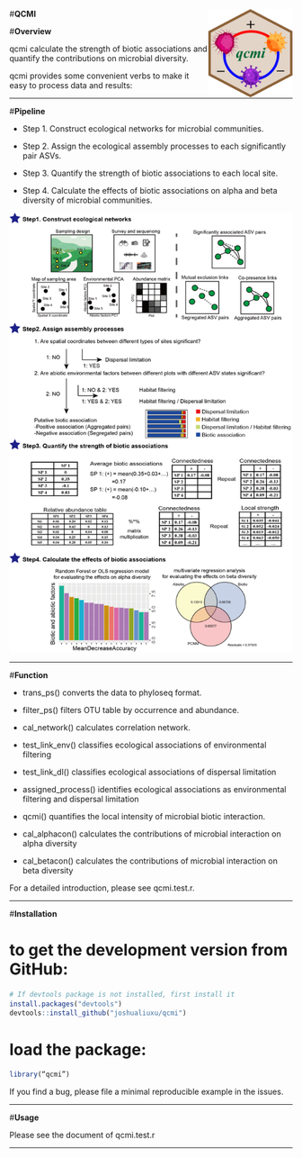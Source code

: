 #**QCMI** <a href="https://github.com/joshualiuxu/qcmi/blob/main/qcmi.test.r/"><img src="https://github.com/joshualiuxu/qcmi/blob/main/data/fig.jpg" width=150 align="right" ></a>


#**Overview**

qcmi calculate the strength of biotic associations and quantify the contributions on microbial diversity. 

qcmi provides some convenient verbs to make it easy to process data and results:

****
#**Pipeline**

  + Step 1. Construct ecological networks for microbial communities. 

  + Step 2. Assign the ecological assembly processes to each significantly pair ASVs. 

  + Step 3. Quantify the strength of biotic associations to each local site. 

  + Step 4. Calculate the effects of biotic associations on alpha and beta diversity of microbial communities.


![image]( https://github.com/joshualiuxu/qcmi/blob/main/data/Figure1.jpg)
****

#**Function**

  + trans_ps() converts the data to phyloseq format.

  + filter_ps() filters OTU table by occurrence and abundance.

  + cal_network() calculates correlation network.

  + test_link_env() classifies ecological associations of environmental filtering

  + test_link_dl() classifies ecological associations of dispersal limitation

  + assigned_process() identifies ecological associations as environmental filtering and dispersal limitation

  + qcmi() quantifies the local intensity of microbial biotic interaction.

  + cal_alphacon() calculates the contributions of microbial interaction on alpha diversity

  + cal_betacon() calculates the contributions of microbial interaction on beta diversity

For a detailed introduction, please see qcmi.test.r.

****

#**Installation**

# to get the development version from GitHub:
```r
# If devtools package is not installed, first install it
install.packages("devtools")
devtools::install_github("joshualiuxu/qcmi")
```

# load the package:
```r
library(“qcmi”)
```

If you find a bug, please file a minimal reproducible example in the issues.

****

#**Usage**

Please see the document of qcmi.test.r

****

